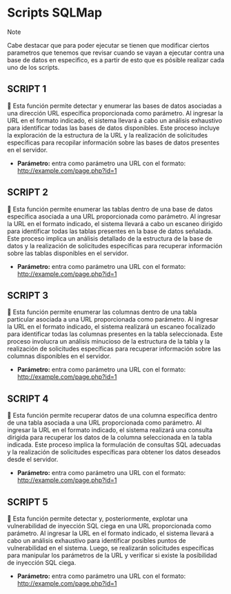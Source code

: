 # Scripts SQLMap

> [!NOTE]
> Cabe destacar que para poder ejecutar se tienen que
> modificar ciertos parametros que tenemos que revisar
> cuando se vayan a ejecutar contra una base de datos
> en especifico, es a partir de esto que es pósible
> realizar cada uno de los scripts.

## SCRIPT 1

 Esta función permite detectar y enumerar las bases de datos asociadas a una dirección URL específica proporcionada como parámetro. Al ingresar la URL en el formato indicado, el sistema llevará a cabo un análisis exhaustivo para identificar todas las bases de datos disponibles. Este proceso incluye la exploración de la estructura de la URL y la realización de solicitudes específicas para recopilar información sobre las bases de datos presentes en el servidor.

- **Parámetro:** entra como parámetro una URL con el formato: http://example.com/page.php?id=1

## SCRIPT 2

 Esta función permite enumerar las tablas dentro de una base de datos específica asociada a una URL proporcionada como parámetro. Al ingresar la URL en el formato indicado, el sistema llevará a cabo un escaneo dirigido para identificar todas las tablas presentes en la base de datos señalada. Este proceso implica un análisis detallado de la estructura de la base de datos y la realización de solicitudes específicas para recuperar información sobre las tablas disponibles en el servidor.

- **Parámetro:** entra como parámetro una URL con el formato: http://example.com/page.php?id=1

## SCRIPT 3

 Esta función permite enumerar las columnas dentro de una tabla particular asociada a una URL proporcionada como parámetro. Al ingresar la URL en el formato indicado, el sistema realizará un escaneo focalizado para identificar todas las columnas presentes en la tabla seleccionada. Este proceso involucra un análisis minucioso de la estructura de la tabla y la realización de solicitudes específicas para recuperar información sobre las columnas disponibles en el servidor.

- **Parámetro:** entra como parámetro una URL con el formato: http://example.com/page.php?id=1

## SCRIPT 4

 Esta función permite recuperar datos de una columna específica dentro de una tabla asociada a una URL proporcionada como parámetro. Al ingresar la URL en el formato indicado, el sistema realizará una consulta dirigida para recuperar los datos de la columna seleccionada en la tabla indicada. Este proceso implica la formulación de consultas SQL adecuadas y la realización de solicitudes específicas para obtener los datos deseados desde el servidor.

- **Parámetro:** entra como parámetro una URL con el formato: http://example.com/page.php?id=1

## SCRIPT 5

 Esta función permite detectar y, posteriormente, explotar una vulnerabilidad de inyección SQL ciega en una URL proporcionada como parámetro. Al ingresar la URL en el formato indicado, el sistema llevará a cabo un análisis exhaustivo para identificar posibles puntos de vulnerabilidad en el sistema. Luego, se realizarán solicitudes específicas para manipular los parámetros de la URL y verificar si existe la posibilidad de inyección SQL ciega.

- **Parámetro:** entra como parámetro una URL con el formato: http://example.com/page.php?id=1
